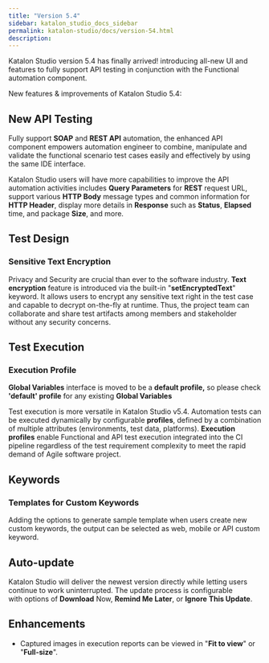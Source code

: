 ```yaml
---
title: "Version 5.4" 
sidebar: katalon_studio_docs_sidebar
permalink: katalon-studio/docs/version-54.html 
description: 
---
```

Katalon Studio version 5.4 has finally arrived! introducing all-new UI and features to fully support API testing in conjunction with the Functional automation component.

New features & improvements of Katalon Studio 5.4:

New API Testing
---------------

Fully support **SOAP** and **REST API** automation, the enhanced API component empowers automation engineer to combine, manipulate and validate the functional scenario test cases easily and effectively by using the same IDE interface.

Katalon Studio users will have more capabilities to improve the API automation activities includes **Query Parameters** for **REST** request URL, support various **HTTP Body** message types and common information for **HTTP Header**, display more details in **Response** such as **Status**, **Elapsed** time, and package **Size**, and more.

Test Design 
------------

### Sensitive Text Encryption

Privacy and Security are crucial than ever to the software industry. **Text encryption** feature is introduced via the built-in "**setEncryptedText**" keyword. It allows users to encrypt any sensitive text right in the test case and capable to decrypt on-the-fly at runtime. Thus, the project team can collaborate and share test artifacts among members and stakeholder without any security concerns.

  

Test Execution
--------------

### Execution Profile

**Global Variables** interface is moved to be a **default profile,** so please check **'default' profile** for any existing **Global Variables** 

Test execution is more versatile in Katalon Studio v5.4. Automation tests can be executed dynamically by configurable **profiles**, defined by a combination of multiple attributes (environments, test data, platforms). **Execution profiles** enable Functional and API test execution integrated into the CI pipeline regardless of the test requirement complexity to meet the rapid demand of Agile software project.

Keywords
--------

### Templates for Custom Keywords

Adding the options to generate sample template when users create new custom keywords, the output can be selected as web, mobile or API custom keyword.

Auto-update
-----------

Katalon Studio will deliver the newest version directly while letting users continue to work uninterrupted. The update process is configurable with options of **Download** Now, **Remind Me Later**, or **Ignore** **This Update**. 

Enhancements
------------

*   Captured images in execution reports can be viewed in "**Fit to view**" or "**Full-size**".